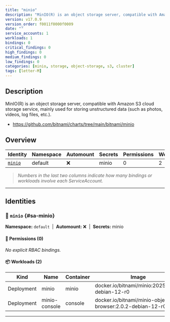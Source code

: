 ```yaml
---
title: "minio"
description: "MinIO(R) is an object storage server, compatible with Amazon S3 cloud storage service, mainly used for storing unstructured data (such as photos, videos, log files, etc.)."
version: v17.0.9
version_order: f0011f0000f0009
date: ""
service_accounts: 1
workloads: 1
bindings: 0
critical_findings: 0
high_findings: 0
medium_findings: 0
low_findings: 0
categories: [minio, storage, object-storage, s3, cluster]
tags: [letter-M]
---
```


## Description

MinIO(R) is an object storage server, compatible with Amazon S3 cloud storage service, mainly used for storing unstructured data (such as photos, videos, log files, etc.).

- https://github.com/bitnami/charts/tree/main/bitnami/minio

## Overview

| Identity             | Namespace | Automount | Secrets | Permissions | Workloads | Risk |
| -------------------- | --------- | --------- | ------- | ----------- | --------- | ---- |
| [`minio`](#sa-minio) | default   | ❌        | minio   | 0           | 2         | —    |

> _Numbers in the last two columns indicate how many bindings or workloads involve each ServiceAccount._

---

## Identities

### 🤖 `minio` {#sa-minio}

**Namespace:** `default`  |  **Automount:** ❌  |  **Secrets:** minio

#### 🔑 Permissions (0)

_No explicit RBAC bindings._

#### 📦 Workloads (2)

| Kind       | Name          | Container | Image                                                     |
| ---------- | ------------- | --------- | --------------------------------------------------------- |
| Deployment | minio         | minio     | docker.io/bitnami/minio:2025.6.13-debian-12-r0            |
| Deployment | minio-console | console   | docker.io/bitnami/minio-object-browser:2.0.2-debian-12-r0 |

---
